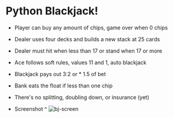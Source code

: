 # Python Blackjack!

- Player can buy any amount of chips, game over when 0 chips
- Dealer uses four decks and builds a new stack at 25 cards
- Dealer must hit when less than 17 or stand when 17 or more
- Ace follows soft rules, values 11 and 1, auto blackjack
- Blackjack pays out 3:2 or * 1.5 of bet
- Bank eats the float if less than one chip
- There's no splitting, doubling down, or insurance (yet)

- Screenshot ^ 
![bj-screen](https://user-images.githubusercontent.com/38390009/107541884-70f2a900-6b7c-11eb-9c2c-138382bf75d7.png)

